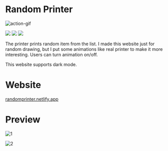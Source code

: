 # Random Printer

![action-gif](https://github.com/euparkn/RandomPrinter/assets/130215643/79785928-a5af-4dea-8933-da0ffd51d694)

<img src='https://img.shields.io/badge/React-61DAFB?logo=react&style=flat-square&logoColor=000'/> <img src='https://img.shields.io/badge/TypeScript-3178C6?logo=typescript&style=flat-square&logoColor=fff'/> <img src='https://img.shields.io/badge/Sass-CC6699?logo=sass&style=flat-square&logoColor=fff'/>

The printer prints random item from the list.
I made this website just for random drawing, but I put some animations like real printer to make it more interesting. Users can turn animation on/off.

This website supports dark mode.

# Website

[randomprinter.netlify.app](https://randomprinter.netlify.app/)

# Preview

![1](https://github.com/euparkn/RandomPrinter/assets/130215643/bd3fc008-64e3-4e88-8ce0-b40a4ed68bc8)

![2](https://github.com/euparkn/RandomPrinter/assets/130215643/d80d309c-df8a-446e-ba96-e2e12d8cd74d)
